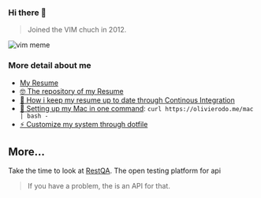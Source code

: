 ### Hi there 👋

> Joined the VIM chuch in 2012.

![vim meme](https://pbs.twimg.com/media/Dm5R7dXXoAE5M5I?format=jpg&name=small)

### More detail about me

* [My Resume](https://github.com/olivierodo/Awesome-CV/releases/download/latest/olivier-rodomond.pdf)
* [🤓 The repository of my Resume](https://github.com/olivierodo/Awesome-CV)
* [🎉 How i keep my resume up to date through Continous Integration](https://github.com/olivierodo/Awesome-CV-action)
* [🚀 Setting up my Mac in one command](https://github.com/olivierodo/olivierodo.github.io/blob/master/mac): `curl https://olivierodo.me/mac | bash -`
* [⚡ Customize my system through dotfile](https://github.com/olivierodo/dotfiles)

## More...

Take the time to look at [RestQA](https://restqa.io). The open testing platform for api

> If you have a problem, the is an API for that.

<!--
**olivierodo/olivierodo** is a ✨ _special_ ✨ repository because its `README.md` (this file) appears on your GitHub profile.

Here are some ideas to get you started:

- 🔭 I’m currently working on ...
- 🌱 I’m currently learning ...
- 👯 I’m looking to collaborate on ...
- 🤔 I’m looking for help with ...
- 💬 Ask me about ...
- 📫 How to reach me: ...
- 😄 Pronouns: ...
- ⚡ Fun fact: ...
-->
